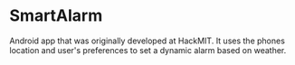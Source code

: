 SmartAlarm
==========

Android app that was originally developed at HackMIT. It uses the phones location and user's preferences to set a dynamic alarm based on weather.
